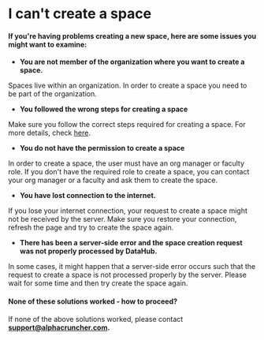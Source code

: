# I can't create a space

#### If you're having problems creating a new space, here are some issues you might want to examine:

* **You are not member of the organization where you want to create a space.**

Spaces live within an organization. In order to create a space you need to be part of the organization.

* **You followed the wrong steps for creating a space**

Make sure you follow the correct steps required for creating a space. For more details, check [here](../../settings-and-administration/organization-management/create-a-space.md).

* **You do not have the permission to create a space**

In order to create a space, the user must have an org manager or faculty role. If you don't have the required role to create a space, you can contact your org manager or a faculty and ask them to create the space. 

* **You have lost connection to the internet.**

If you lose your internet connection, your request to create a space might not be received by the server. Make sure you restore your connection, refresh the page and try to create the space again.

* **There has been a server-side error and the space creation request was not properly processed by DataHub.**

In some cases, it might happen that a server-side error occurs such that the request to create a space is not processed properly by the server. Please wait for some time and then try create the space again.

####  None of these solutions worked - how to proceed?

If none of the above solutions worked, please contact **support@alphacruncher.com.**


